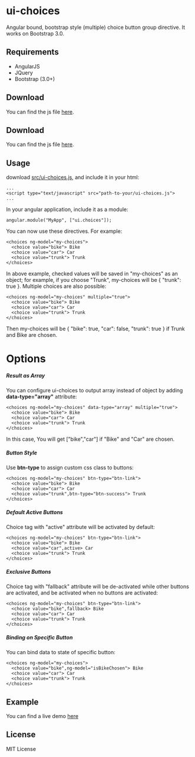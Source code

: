 ui-choices
==========

Angular bound, bootstrap style (multiple) choice button group directive. It works on Bootstrap 3.0.


Requirements
----------
* AngularJS
* JQuery
* Bootstrap (3.0+)

Download
----------
You can find the js file [here](https://raw.github.com/zbryikt/ui-choices/master/src/ui-choices.js).

Download
----------
You can find the js file [here](https://raw.github.com/zbryikt/ui-choices/master/src/ui-choices.js).


Usage
----------
download [src/ui-choices.js](https://raw.github.com/zbryikt/ui-choices/master/src/ui-choices.js), and include it in your html:

    ...
    <script type="text/javascript" src="path-to-your/ui-choices.js">
    ...

In your angular application, include it as a module:

    angular.module("MyApp", ["ui.choices"]);

You can now use these directives. For example:

    <choices ng-model="my-choices">
      <choice value="bike"> Bike
      <choice value="car"> Car
      <choice value="trunk"> Trunk
    </choices>

In above example, checked values will be saved in "my-choices" as an object; for example, if you choose "Trunk", my-choices will be { "trunk": true }. Multiple choices are also possible:

    <choices ng-model="my-choices" multiple="true">
      <choice value="bike"> Bike
      <choice value="car"> Car
      <choice value="trunk"> Trunk
    </choices>

Then my-choices will be { "bike": true, "car": false, "trunk": true } if Trunk and Bike are chosen.

Options
==========

##### Result as Array

You can configure ui-choices to output array instead of object by adding **data-type="array"** attribute:

    <choices ng-model="my-choices" data-type="array" multiple="true">
      <choice value="bike"> Bike
      <choice value="car"> Car
      <choice value="trunk"> Trunk
    </choices>

In this case, You will get ["bike","car"] if "Bike" and "Car" are chosen.

##### Button Style

Use **btn-type** to assign custom css class to buttons:

    <choices ng-model="my-choices" btn-type="btn-link">
      <choice value="bike"> Bike
      <choice value="car"> Car
      <choice value="trunk",btn-type="btn-success"> Trunk
    </choices>

##### Default Active Buttons

Choice tag with "active" attribute will be activated by default:

    <choices ng-model="my-choices" btn-type="btn-link">
      <choice value="bike"> Bike
      <choice value="car",active> Car
      <choice value="trunk"> Trunk
    </choices>

##### Exclusive Buttons

Choice tag with "fallback" attribute will be de-activated while other buttons are activated, and be activated when no buttons are activated:

    <choices ng-model="my-choices" btn-type="btn-link">
      <choice value="bike",fallback> Bike
      <choice value="car"> Car
      <choice value="trunk"> Trunk
    </choices>

##### Binding on Specific Button

You can bind data to state of specific button:

    <choices ng-model="my-choices">
      <choice value="bike",ng-model="isBikeChosen"> Bike
      <choice value="car"> Car
      <choice value="trunk"> Trunk
    </choices>


Example
----------
You can find a live demo [here](http://zbryikt.github.io/ui-choices/)


License
----------
MIT License
